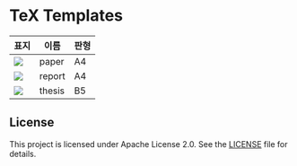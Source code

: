 # TeX Templates

| 표지                                                                                                      | 이름   | 판형 |
|-----------------------------------------------------------------------------------------------------------|--------|------|
| ![](https://user-images.githubusercontent.com/6410412/235887008-30c54143-f175-49a9-b778-1b5b854ab974.png) | paper  | A4   |
| ![](https://user-images.githubusercontent.com/6410412/235887054-88c24564-b768-4275-8f05-de7a795688e6.png) | report | A4   |
| ![](https://user-images.githubusercontent.com/6410412/235887099-541522bc-328f-4765-bf7e-5497ef835003.png) | thesis | B5   |

## License

This project is licensed under Apache License 2.0. See the [LICENSE](LICENSE) file for details.
